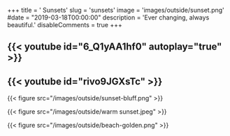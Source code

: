 +++
title = '    Sunsets'
slug = 'sunsets'
image = 'images/outside/sunset.png'
#date = "2019-03-18T00:00:00"
description = 'Ever changing, always beautiful.'
disableComments = true
+++

{{< youtube id="6_Q1yAA1hf0" autoplay="true" >}}
---
{{< youtube id="rivo9JGXsTc" >}}
---
{{< figure src="/images/outside/sunset-bluff.png" >}}

{{< figure src="/images/outside/warm sunset.jpeg" >}}

{{< figure src="/images/outside/beach-golden.png" >}}


